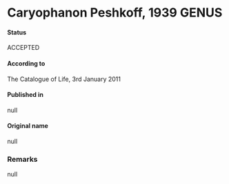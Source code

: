 Caryophanon Peshkoff, 1939 GENUS
=======

#### Status
ACCEPTED

#### According to
The Catalogue of Life, 3rd January 2011

#### Published in
null

#### Original name
null

### Remarks
null